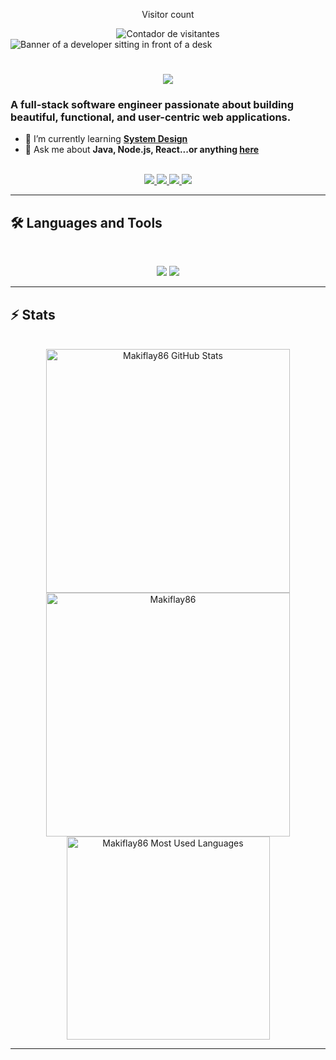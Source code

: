 <div align="center"> 
  <p>Visitor count</p>
  <img src="https://profile-counter.glitch.me/{USERNAME}/count.svg" alt="Contador de visitantes" />
</div>



<img src="https://github.com/{USERNAME}/{USERNAME}/blob/main/software-developer.png" alt="Banner of a developer sitting in front of a desk">



<h1 align="center">
    <img src="https://readme-typing-svg.herokuapp.com/?font=Inter&size=48&center=true&vCenter=true&width=500&height=70&color=4493F8&duration=4000&lines=HOLA!+👋;+Soy+Francisco+Aybar!;" />
</h1>

### A full-stack software engineer passionate about building beautiful, functional, and user-centric web applications.



- 🌱 I’m currently learning **[System Design](https://blog.bytebytego.com/p/free-system-design-pdf-158-pages)**
- 💬 Ask me about **Java, Node.js, React...or anything [here](https://github.com/{USERNAME}/{USERNAME}/issues)**

<br>

<div align="center">
  <a href="franciscoaybarromero@gmail.com">
    <img src="https://img.shields.io/badge/Gmail-333333?style=for-the-badge&logo=gmail&logoColor=red" />
  </a>
  <a href="https://www.linkedin.com/in/francisco-aybar-romero-b206ba375/" target="_blank">
    <img src="https://img.shields.io/badge/LinkedIn-0077B5?style=for-the-badge&logo=linkedin&logoColor=white" target="_blank" />
  </a>
  <a href="" target="_blank">
    <img src="https://img.shields.io/badge/Medium-000000?style=for-the-badge&logo=medium&logoColor=white" target="_blank" />
  </a>
  <a href="" target="_blank">
    <img src="https://img.shields.io/badge/CodePen-1e1f26?style=for-the-badge&logo=codepen&logoColor=white" target="_blank" />
  </a>
</div>

<hr>



## 🛠️ Languages and Tools

<br>

<p align="center">
  <img src="https://skillicons.dev/icons?i=java,spring,ts,nodejs,react,nextjs,mongodb,postgres,prisma" />
  <img src="https://skillicons.dev/icons?i=html,css,sass,tailwind,js,vue,redux,d3,git,postman,figma" />
</p>

<hr>



## ⚡️ Stats

<br>

<div align=center>
  <img width=390 src="https://github-readme-stats.vercel.app/api?username=makiflay86&theme=transparent&count_private=true&show_icons=true&rank_icon=github&locale=en" alt="Makiflay86 GitHub Stats" />
  <img width=390 src="https://github-readme-streak-stats.herokuapp.com/?user=makiflay86&theme=transparent&count_private=true&border_radius=10&locale=en" alt="Makiflay86" />
  <img width=325 src="https://github-readme-stats.vercel.app/api/top-langs?username=makiflay86&theme=transparent&layout=donut&hide=css&langs_count=8&border_radius=10&show_icons=true&locale=en" alt="Makiflay86 Most Used Languages" />
</div>

<hr>
